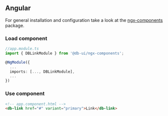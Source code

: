 ## Angular

For general installation and configuration take a look at the [ngx-components](https://www.npmjs.com/package/@db-ui/ngx-components) package.

### Load component

```ts app.module.ts
//app.module.ts
import { DBLinkModule } from '@db-ui/ngx-components';

@NgModule({
  ...
  imports: [..., DBLinkModule],
  ...
})

```

### Use component

```html app.component.html
<!-- app.component.html -->
<db-link href="#" variant="primary">Link</db-link>
```
